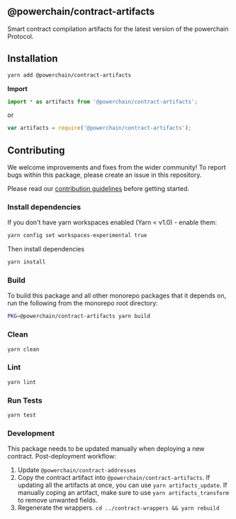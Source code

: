 ## @powerchain/contract-artifacts

Smart contract compilation artifacts for the latest version of the powerchain Protocol.

## Installation

```bash
yarn add @powerchain/contract-artifacts
```

**Import**

```typescript
import * as artifacts from '@powerchain/contract-artifacts';
```

or

```javascript
var artifacts = require('@powerchain/contract-artifacts');
```

## Contributing

We welcome improvements and fixes from the wider community! To report bugs within this package, please create an issue in this repository.

Please read our [contribution guidelines](../../CONTRIBUTING.md) before getting started.

### Install dependencies

If you don't have yarn workspaces enabled (Yarn < v1.0) - enable them:

```bash
yarn config set workspaces-experimental true
```

Then install dependencies

```bash
yarn install
```

### Build

To build this package and all other monorepo packages that it depends on, run the following from the monorepo root directory:

```bash
PKG=@powerchain/contract-artifacts yarn build
```

### Clean

```bash
yarn clean
```

### Lint

```bash
yarn lint
```

### Run Tests

```bash
yarn test
```

### Development

This package needs to be updated manually when deploying a new contract.
Post-deployment workflow:

1. Update `@powerchain/contract-addresses`
2. Copy the contract artifact into `@powerchain/contract-artifacts`. If updating all the artifacts at once, you can use `yarn artifacts_update`. If manually coping an artifact, make sure to use `yarn artifacts_transform` to remove unwanted fields.
3. Regenerate the wrappers. `cd ../contract-wrappers && yarn rebuild`
